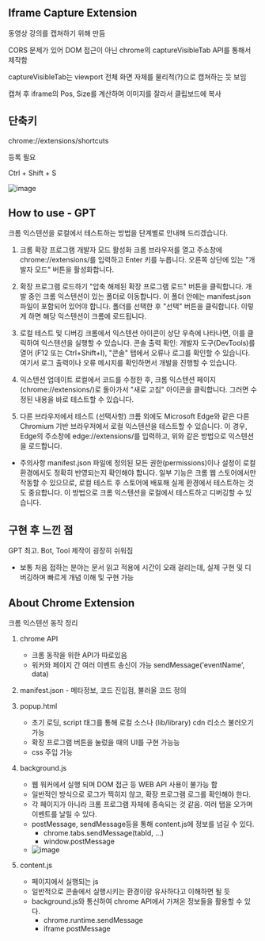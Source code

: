 ## Iframe Capture Extension
동영상 강의를 캡쳐하기 위해 만듬

CORS 문제가 있어 DOM 접근이 아닌 chrome의 captureVisibleTab API를 통해서 제작함

captureVisibleTab는 viewport 전체 화면 자체를 물리적(?)으로 캡쳐하는 듯 보임

캡쳐 후 iframe의 Pos, Size를 계산하여 이미지를 잘라서 클립보드에 복사

## 단축키

chrome://extensions/shortcuts

등록 필요

Ctrl + Shift + S

![image](https://github.com/user-attachments/assets/8204cede-7fa8-4eba-9a34-42f210a82630)


## How to use - GPT
크롬 익스텐션을 로컬에서 테스트하는 방법을 단계별로 안내해 드리겠습니다.

1. 크롬 확장 프로그램 개발자 모드 활성화
크롬 브라우저를 열고 주소창에 chrome://extensions/를 입력하고 Enter 키를 누릅니다.
오른쪽 상단에 있는 "개발자 모드" 버튼을 활성화합니다.

2. 확장 프로그램 로드하기
"압축 해제된 확장 프로그램 로드" 버튼을 클릭합니다.
개발 중인 크롬 익스텐션이 있는 폴더로 이동합니다. 이 폴더 안에는 manifest.json 파일이 포함되어 있어야 합니다.
폴더를 선택한 후 "선택" 버튼을 클릭합니다. 이렇게 하면 해당 익스텐션이 크롬에 로드됩니다.

4. 로컬 테스트 및 디버깅
크롬에서 익스텐션 아이콘이 상단 우측에 나타나면, 이를 클릭하여 익스텐션을 실행할 수 있습니다.
콘솔 출력 확인:
개발자 도구(DevTools)를 열어 (F12 또는 Ctrl+Shift+I), "콘솔" 탭에서 오류나 로그를 확인할 수 있습니다.
여기서 로그 출력이나 오류 메시지를 확인하면서 개발을 진행할 수 있습니다.

5. 익스텐션 업데이트
로컬에서 코드를 수정한 후, 크롬 익스텐션 페이지(chrome://extensions/)로 돌아가서 "새로 고침" 아이콘을 클릭합니다. 그러면 수정된 내용을 바로 테스트할 수 있습니다.

6. 다른 브라우저에서 테스트 (선택사항)
크롬 외에도 Microsoft Edge와 같은 다른 Chromium 기반 브라우저에서 로컬 익스텐션을 테스트할 수 있습니다. 이 경우, Edge의 주소창에 edge://extensions/를 입력하고, 위와 같은 방법으로 익스텐션을 로드합니다.

* 주의사항
manifest.json 파일에 정의된 모든 권한(permissions)이나 설정이 로컬 환경에서도 정확히 반영되는지 확인해야 합니다.
일부 기능은 크롬 웹 스토어에서만 작동할 수 있으므로, 로컬 테스트 후 스토어에 배포해 실제 환경에서 테스트하는 것도 중요합니다.
이 방법으로 크롬 익스텐션을 로컬에서 테스트하고 디버깅할 수 있습니다.

## 구현 후 느낀 점
GPT 최고. Bot, Tool 제작이 굉장히 쉬워짐
  * 보통 처음 접하는 분야는 문서 읽고 적용에 시간이 오래 걸리는데, 실제 구현 및 디버깅하며 빠르게 개념 이해 및 구현 가능

## About Chrome Extension
크롬 익스텐션 동작 정리

1. chrome API
   * 크롬 동작을 위한 API가 따로있음
   * 워커와 페이지 간 여러 이벤트 송신이 가능 sendMessage('eventName', data)

2. manifest.json - 메타정보, 코드 진입점, 불러올 코드 정의

3. popup.html
   * 초기 로딩, script 태그를 통해 로컬 소스나 (lib/library) cdn 리소스 불러오기 가능
   * 확장 프로그램 버튼을 눌렀을 때의 UI를 구현 가능능
   * css 주입 가능
4. background.js 
   * 웹 워커에서 실행 되며 DOM 접근 등 WEB API 사용이 불가능 함
   * 일반적인 방식으로 로그가 찍히지 않고, 확장 프로그램 로그를 확인해야 한다.
   * 각 페이지가 아니라 크롬 프로그램 자체에 종속되는 것 같음. 여러 탭을 오가며 이벤트를 날릴 수 있다. 
   * postMessage, sendMessage등을 통해 content.js에 정보를 넘길 수 있다.
     * chrome.tabs.sendMessage(tabId, ...)
     * window.postMessage
   * ![image](https://github.com/user-attachments/assets/08218f6f-495b-48e7-bdd0-adc84e00576b)
5. content.js
   * 페이지에서 실행되는 js
   * 일반적으로 콘솔에서 실행시키는 환경이랑 유사하다고 이해하면 될 듯
   * background.js와 통신하여 chrome API에서 가져온 정보들을 활용할 수 있다.
     * chrome.runtime.sendMessage
     * iframe postMessage

